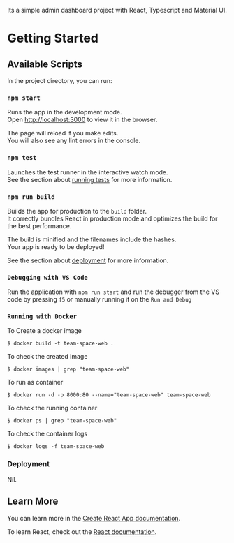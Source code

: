 Its a simple admin dashboard project with React, Typescript and Material UI.
# Getting Started
## Available Scripts

In the project directory, you can run:

### `npm start`

Runs the app in the development mode.\
Open [http://localhost:3000](http://localhost:3000) to view it in the browser.

The page will reload if you make edits.\
You will also see any lint errors in the console.

### `npm test`

Launches the test runner in the interactive watch mode.\
See the section about [running tests](https://facebook.github.io/create-react-app/docs/running-tests) for more information.

### `npm run build`

Builds the app for production to the `build` folder.\
It correctly bundles React in production mode and optimizes the build for the best performance.

The build is minified and the filenames include the hashes.\
Your app is ready to be deployed!

See the section about [deployment](https://facebook.github.io/create-react-app/docs/deployment) for more information.


### `Debugging with VS Code`

Run the application with `npm run start` and run the debugger from the VS code by pressing `f5` or manually running it on the `Run and Debug` 


### `Running with Docker`

To Create a docker image

`$ docker build -t team-space-web .`

To check the created image

`$ docker images | grep "team-space-web"`

To run as container

`$ docker run -d -p 8000:80 --name="team-space-web" team-space-web`

To check the running container

`$ docker ps | grep "team-space-web"`

To check the container logs 

`$ docker logs -f team-space-web`

### Deployment

Nil.

## Learn More

You can learn more in the [Create React App documentation](https://facebook.github.io/create-react-app/docs/getting-started).

To learn React, check out the [React documentation](https://reactjs.org/).